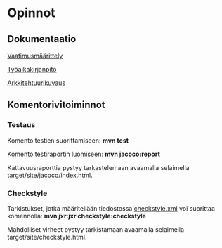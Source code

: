 # Opinnot

## Dokumentaatio
[Vaatimusmäärittely](https://github.com/ellikarvonen/otm-harjoitustyo/blob/master/harjoitustyo/dokumentaatio/vaatimusmaarittely.md)

[Työaikakirjanpito](https://github.com/ellikarvonen/otm-harjoitustyo/blob/master/harjoitustyo/dokumentaatio/tyoaikakirjanpito.md)

[Arkkitehtuurikuvaus](https://github.com/ellikarvonen/otm-harjoitustyo/blob/master/harjoitustyo/dokumentaatio/arkkitehtuuri.md)

## Komentorivitoiminnot

### Testaus

Komento testien suorittamiseen: **mvn test**

Komento testiraportin luomiseen: **mvn jacoco:report**

Kattavuusraporttia pystyy tarkastelemaan avaamalla selaimella target/site/jacoco/index.html.


### Checkstyle

Tarkistukset, jotka määritellään tiedostossa [checkstyle.xml](https://github.com/ellikarvonen/otm-harjoitustyo/blob/master/harjoitustyo/Opinnot/checkstyle.xml) voi suorittaa komennolla: **mvn jxr:jxr checkstyle:checkstyle**

Mahdolliset virheet pystyy tarkistamaan avaamalla selaimella target/site/checkstyle.html.
